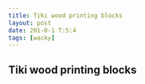 ```yaml
---
title: Tiki wood printing blocks
layout: post
date: 201-0-1 T:5:4
tags: [wacky]
---
```

## Tiki wood printing blocks

